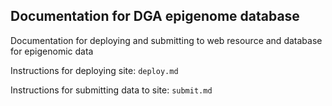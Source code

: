 ## Documentation for DGA epigenome database

Documentation for deploying and submitting to web resource and database for epigenomic data 

Instructions for deploying site:  ```deploy.md```

Instructions for submitting data to site: ```submit.md```
